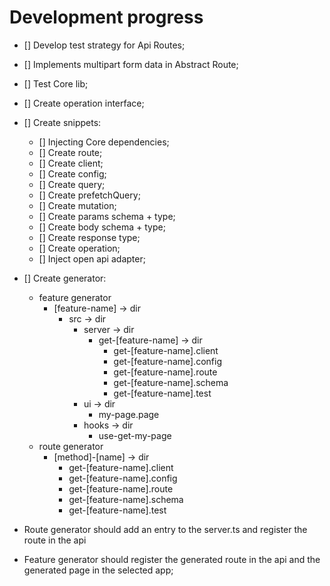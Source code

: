 # Development progress

- [] Develop test strategy for Api Routes;
- [] Implements multipart form data in Abstract Route;
- [] Test Core lib;
- [] Create operation interface;
- [] Create snippets:
  - [] Injecting Core dependencies;
  - [] Create route;
  - [] Create client;
  - [] Create config;
  - [] Create query;
  - [] Create prefetchQuery;
  - [] Create mutation;
  - [] Create params schema + type;
  - [] Create body schema + type;
  - [] Create response type;
  - [] Create operation;
  - [] Inject open api adapter;
- [] Create generator:
  - feature generator
    - [feature-name] -> dir
      - src -> dir
        - server -> dir
          - get-[feature-name] -> dir
            - get-[feature-name].client
            - get-[feature-name].config
            - get-[feature-name].route
            - get-[feature-name].schema
            - get-[feature-name].test
        - ui -> dir
          - my-page.page
        - hooks -> dir
          - use-get-my-page
  - route generator
    - [method]-[name] -> dir
      - get-[feature-name].client
      - get-[feature-name].config
      - get-[feature-name].route
      - get-[feature-name].schema
      - get-[feature-name].test
- Route generator should add an entry to the server.ts and register the route in the api

- Feature generator should register the generated route in the api and the generated page in the selected app;

